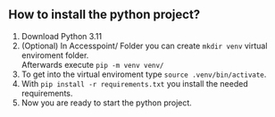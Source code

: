 ## How to install the python project?
1. Download Python 3.11
2. (Optional) In Accesspoint/ Folder you can create ``mkdir venv`` virtual enviroment folder.  <br> Afterwards  execute ``pip -m venv venv/``
3. To get into the virtual enviroment type ``source .venv/bin/activate``.
4. With ``pip install -r requirements.txt`` you install the needed requirements.
5. Now you are ready to start the python project. 
